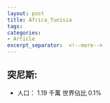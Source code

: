 ```yaml
---
layout: post
title: Africa_Tunisia
tags: 
categories:
- Article
excerpt_separator:  <!--more-->
---
```

## 突尼斯:
- 人口： 1.19 千萬 世界佔比 0.1%